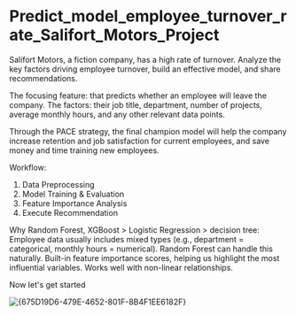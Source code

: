 # Predict_model_employee_turnover_rate_Salifort_Motors_Project
Salifort Motors, a fiction company, has a high rate of turnover. Analyze the key factors driving employee turnover, build an effective model, and share recommendations.

The focusing feature: that predicts whether an employee will leave the company.
The factors: their job title, department, number of projects, average monthly hours, and any other relevant data points.

Through the PACE strategy, the final champion model will help the company increase retention and job satisfaction for current employees, and save money and time training new employees. 

Workflow:
1. Data Preprocessing
2. Model Training & Evaluation
3. Feature Importance Analysis
4. Execute Recommendation

Why Random Forest, XGBoost > Logistic Regression > decision tree:
Employee data usually includes mixed types (e.g., department = categorical, monthly hours = numerical). Random Forest can handle this naturally.
Built-in feature importance scores, helping us highlight the most influential variables.
Works well with non-linear relationships.

Now let's get started

![{675D19D6-479E-4652-801F-8B4F1EE6182F}](https://github.com/user-attachments/assets/86b0b3f9-9f71-40d1-a3bf-979ccab1fb69)


